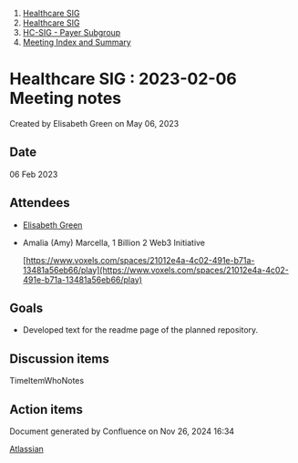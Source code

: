 1. [Healthcare SIG](index.html)
2. [Healthcare SIG](Healthcare-SIG_20545573.html)
3. [HC-SIG - Payer Subgroup](HC-SIG---Payer-Subgroup_20545772.html)
4. [Meeting Index and Summary](Meeting-Index-and-Summary_20562097.html)

# Healthcare SIG : 2023-02-06 Meeting notes

Created by Elisabeth Green on May 06, 2023

## Date

06 Feb 2023

## Attendees

- [Elisabeth Green](https://lf-hyperledger.atlassian.net/wiki/people/712020:5b417990-5e6e-4737-8337-1a1cc470388b?ref=confluence)
- Amalia (Amy) Marcella, 1 Billion 2 Web3 Initiative
  
  [https://www.voxels.com/spaces/21012e4a-4c02-491e-b71a-13481a56eb66/play](https://www.voxels.com/spaces/21012e4a-4c02-491e-b71a-13481a56eb66/play)

## Goals

- Developed text for the readme page of the planned repository.

## Discussion items

TimeItemWhoNotes

## Action items

Document generated by Confluence on Nov 26, 2024 16:34

[Atlassian](http://www.atlassian.com/)
